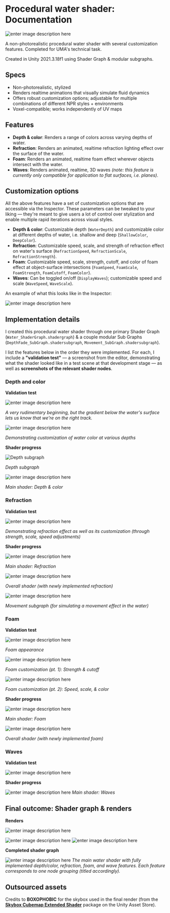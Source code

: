 # Procedural water shader: Documentation

![enter image description here](https://s11.gifyu.com/images/ScHRE.gif)

A non-photorealistic procedural water shader with several customization features. Completed for UMA's technical task.

Created in Unity 2021.3.18f1 using Shader Graph & modular subgraphs.

## Specs

- Non-photorealistic, stylized
- Renders realtime animations that visually simulate fluid dynamics
- Offers robust customization options; adjustable for multiple combinations of different NPR styles + environments
- Voxel-compatible; works independently of UV maps

## Features

 - **Depth & color**: Renders a range of colors across varying depths of water.
 - **Refraction**: Renders an animated, realtime refraction lighting effect over the surface of the water.
 - **Foam**: Renders an animated, realtime foam effect wherever objects intersect with the water.
 - **Waves**: Renders animated, realtime, 3D waves *(note: this feature is currently only compatible for application to flat surfaces, i.e. planes)*.

## Customization options

All the above features have a set of customization options that are accessible via the Inspector. These parameters can be tweaked to your liking — they're meant to give users a lot of control over stylization and enable multiple rapid iterations across visual styles.

- **Depth & color**: Customizable depth (`WaterDepth`) and customizable color at different depths of water, i.e. shallow and deep (`ShallowColor`, `DeepColor`).
- **Refraction**: Customizable speed, scale, and strength of refraction effect on water's surface (`RefractionSpeed`, `RefractionScale`, `RefractionStrength`).
- **Foam**: Customizable speed, scale, strength, cutoff, and color of foam effect at object-surface intersections (`FoamSpeed`, `FoamScale`, `FoamStrength`, `FoamCutoff`, `FoamColor`).
- **Waves**: Can be toggled on/off (`DisplayWaves`); customizable speed and scale (`WaveSpeed`, `WaveScale`).

An example of what this looks like in the Inspector:

![enter image description here](https://i.imgur.com/pynfxKm.png)

## Implementation details

I created this procedural water shader through one primary Shader Graph (`Water_ShaderGraph.shadergraph`) & a couple modular Sub Graphs (`DepthFade_SubGraph.shadersubgraph`, `Movement_SubGraph.shadersubgraph`).

I list the features below in the order they were implemented. For each, I include a **"validation test"** — a screenshot from the editor, demonstrating what the shader looked like in a test scene at that development stage — as well as **screenshots of the relevant shader nodes**.

### Depth and color

**Validation test**

![enter image description here](https://s11.gifyu.com/images/ScHlB.gif)

*A very rudimentary beginning, but the gradient below the water's surface lets us know that we're on the right track.*

![enter image description here](https://s11.gifyu.com/images/ScHQL.gif)

*Demonstrating customization of water color at various depths*

**Shader progress**

![Depth subgraph](https://i.imgur.com/WyPXp2r.png)

*Depth subgraph*

![enter image description here](https://i.imgur.com/24OsVFw.png)

*Main shader: Depth & color*

### Refraction

**Validation test**

![enter image description here](https://s12.gifyu.com/images/ScHcW.gif)

*Demonstrating refraction effect as well as its customization (through strength, scale, speed adjustments)*

**Shader progress**

![enter image description here](https://i.imgur.com/DchwKbk.png)

*Main shader: Refraction*

![enter image description here](https://i.imgur.com/hagplOd.png)

*Overall shader (with newly implemented refraction)*

![enter image description here](https://i.imgur.com/DSh8r92.png)

*Movement subgraph (for simulating a movement effect in the water)*

### Foam

**Validation test**

![enter image description here](https://s11.gifyu.com/images/ScHcj.gif)

*Foam appearance*

![enter image description here](https://s11.gifyu.com/images/ScHRH.gif)

*Foam customization (pt. 1): Strength & cutoff*

![enter image description here](https://s12.gifyu.com/images/ScH6e.gif)

*Foam customization (pt. 2): Speed, scale, & color*

**Shader progress**

![enter image description here](https://i.imgur.com/DmjpsFU.png)

*Main shader: Foam*

![enter image description here](https://i.imgur.com/3cQWUU4.png)

*Overall shader (with newly implemented foam)*

### Waves

**Validation test**

![enter image description here](https://s11.gifyu.com/images/ScH6Z.gif)

**Shader progress**

![enter image description here](https://i.imgur.com/0eqTFAt.png)
*Main shader: Waves*

## Final outcome: Shader graph & renders

**Renders**

![enter image description here](https://s11.gifyu.com/images/ScHRE.gif)

![enter image description here](https://s12.gifyu.com/images/ScH7O.gif)
![enter image description here](https://s12.gifyu.com/images/ScHIz.gif)

**Completed shader graph**

![enter image description here](https://s12.gifyu.com/images/ScHiq.gif)
*The main water shader with fully implemented depth/color, refraction, foam, and wave features. Each feature corresponds to one node grouping (titled accordingly).*

## Outsourced assets

Credits to **BOXOPHOBIC** for the skybox used in the final render (from the [**Skybox Cubemap Extended Shader**](https://assetstore.unity.com/packages/vfx/shaders/free-skybox-extended-shader-107400) package on the Unity Asset Store).
